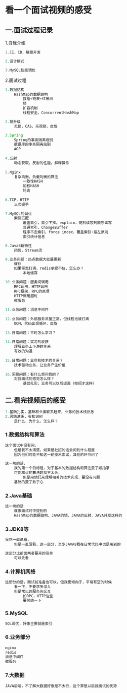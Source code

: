 # 看一个面试视频的感受

[面试视频]: https://www.bilibili.com/video/av94641887	"南开大学研二大厂面试"



## 一.面试过程记录

1.自我介绍

```java
1.CI，CD，敏捷开发

2.设计模式

3.MySQL性能调优
```

2.面试过程

```java
1.数据结构
    HashMap的数据结构
    	数组+链表+红黑树
    	锁
    	扩容机制
    	线程安全，ConcurrentHashMap

2.锁升级
    无锁，CAS，乐观锁，自旋

3.Spring
    Spring的事务隔离级别
    数据库的事务隔离级别
    AOP
    
4.反射
    动态获取，反射的性能，解释操作
    
5.Nginx
    复杂均衡，负载均衡的算法
		一致性HASH
    	加权HASH
    	轮询
    
6.TCP，HTTP
    三次握手
    
7.MySQL的调优
    索引匹配
    	覆盖索引，索引下推，explain，随机读写到顺序读写
    	普通索引，ChangeBuffer
    	程序不走索引，force index，覆盖索引+最左原则
    	索引统计信息

8.Java8新特性
    闭包，Stream流

9.业务问题：热点数据大批量更新
    缓存
    如果带宽打满，redis承受不住，怎么办？
    	本地缓存

10.业务问题：服务间调用
    RPC调用，HTTP调用
    RPC框架，RPC的原理
    HTTP调用超时
    微服务
    
11.业务问题：消息中间件
    
12.业务问题：外部服务流量正常，但线程池被打满
	OOM，代码出现循环，自旋
    
13.日常问题：平时怎么学习？
    
14.日常问题：实习的收获
	理解业务上下游的关系
    有效的沟通
    
15.日常问题：业务和技术的关系？
    技术驱动业务，让业务产生价值
    
16.闲聊问题：有什么想问我的？
    对我面试的感觉怎么样？
		基础扎实，业务可以以后提高（校招才这样）
```

## 二.看完视频后的感受

```java
1.基础扎实，基础和业务联系起来，业务的技术栈熟悉
2.思路清晰，有知识树
    是什么，为什么，怎么样？
```

### 1.数据结构和算法

```java
这个面试中没有问，
    但是我不太清楚，如果是社招的话会问到什么程度
    因为他们可能不知这一轮技术面试，其他的环节问了

这一块的话，
    我的第一个目标是，对于基本的数据结构和算法要了如指掌
    可能难点的算法题我不太会，
    	但是用他们来理解相关的技术实现，要没有问题
    基础的要了熟于心
```



### 2.Java基础

```java
这一块的话
    就像面试时中提到的
    HashMap的数据结构，JAVA的锁，JAVA的反射，JAVA并发这样的
```



### 3.JDK8等

```java
虽然一直说看，
    但是一直没看，这一部分，至少JAVA8我在日常代码中也是用到的

这部分比前面两者要来的简单
    可以先看
```



### 4.计算机网络

```java
这部分的话，面试前准备也可以，但我更倾向于，平常有空的时候
    看一下，不要求多深入
    但是常见的服务间交互
    	如RPC，HTTP这些
    	要总结一下
```



### 5.MySQL

```java
SQL调优，好像主要就是索引
```



### 6.业务部分

```java
nginx
redis
消息中间件
微服务    
```



### 7.大数据

```java
JAVA后端，不了解大数据好像是不太行，这个算是以后我面试的优势
```







